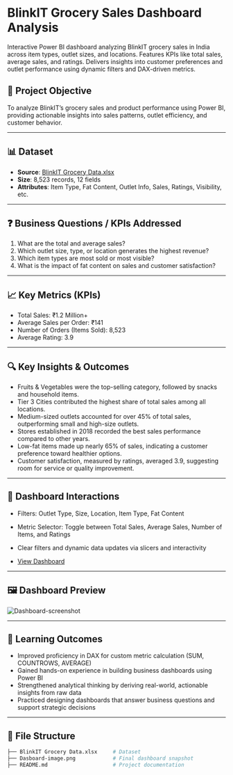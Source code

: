 # BlinkIT Grocery Sales Dashboard Analysis
Interactive Power BI dashboard analyzing BlinkIT grocery sales in India across item types, outlet sizes, and locations. Features KPIs like total sales, average sales, and ratings. Delivers insights into customer preferences and outlet performance using dynamic filters and DAX-driven metrics.

## 🧩 Project Objective
To analyze BlinkIT’s grocery sales and product performance using Power BI, providing actionable insights into sales patterns, outlet efficiency, and customer behavior.

---

## 📊 Dataset
- **Source**: <a href="https://github.com/Antaramore29/BlinkIt-Sales-Dashboard/blob/main/BlinkIT%20Grocery%20Data.xlsx">BlinkIT Grocery Data.xlsx</a> 
- **Size**: 8,523 records, 12 fields
- **Attributes**: Item Type, Fat Content, Outlet Info, Sales, Ratings, Visibility, etc.

---

## ❓ Business Questions / KPIs Addressed
1. What are the total and average sales?
2. Which outlet size, type, or location generates the highest revenue?
3. Which item types are most sold or most visible?
4. What is the impact of fat content on sales and customer satisfaction?

---

## 📈 Key Metrics (KPIs)
- Total Sales: ₹1.2 Million+
- Average Sales per Order: ₹141
- Number of Orders (Items Sold): 8,523
- Average Rating: 3.9

---

## 🔍 Key Insights & Outcomes
- Fruits & Vegetables were the top-selling category, followed by snacks and household items.
- Tier 3 Cities contributed the highest share of total sales among all locations.
- Medium-sized outlets accounted for over 45% of total sales, outperforming small and high-size outlets.
- Stores established in 2018 recorded the best sales performance compared to other years.
- Low-fat items made up nearly 65% of sales, indicating a customer preference toward healthier options.
- Customer satisfaction, measured by ratings, averaged 3.9, suggesting room for service or quality improvement.

---

## 📌 Dashboard Interactions
- Filters: Outlet Type, Size, Location, Item Type, Fat Content
- Metric Selector: Toggle between Total Sales, Average Sales, Number of Items, and Ratings
- Clear filters and dynamic data updates via slicers and interactivity

- <a href="https://github.com/Antaramore29/BlinkIt-Sales-Dashboard/blob/main/Dashboard-screenshot.PNG">View Dashboard</a>  

---

## 🖼️ Dashboard Preview

![Dashboard-screenshot](https://github.com/user-attachments/assets/058dc032-b4f4-4a15-a9f1-f77e9591460a)

---

## 🎯 Learning Outcomes
- Improved proficiency in DAX for custom metric calculation (SUM, COUNTROWS, AVERAGE)
- Gained hands-on experience in building business dashboards using Power BI
- Strengthened analytical thinking by deriving real-world, actionable insights from raw data
- Practiced designing dashboards that answer business questions and support strategic decisions

---

## 📁 File Structure

```bash
├── BlinkIT Grocery Data.xlsx     # Dataset
├── Dasboard-image.png            # Final dashboard snapshot
├── README.md                     # Project documentation

